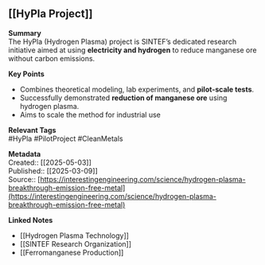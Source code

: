 ## [[HyPla Project]]

**Summary**  
The HyPla (Hydrogen Plasma) project is SINTEF’s dedicated research initiative aimed at using **electricity and hydrogen** to reduce manganese ore without carbon emissions.

**Key Points**  
- Combines theoretical modeling, lab experiments, and **pilot-scale tests**.  
- Successfully demonstrated **reduction of manganese ore** using hydrogen plasma.  
- Aims to scale the method for industrial use

**Relevant Tags**  
#HyPla #PilotProject #CleanMetals

**Metadata**  
Created:: [[2025-05-03]]  
Published:: [[2025-03-09]]  
Source:: [https://interestingengineering.com/science/hydrogen-plasma-breakthrough-emission-free-metal](https://interestingengineering.com/science/hydrogen-plasma-breakthrough-emission-free-metal)

**Linked Notes**  
- [[Hydrogen Plasma Technology]]  
- [[SINTEF Research Organization]]  
- [[Ferromanganese Production]]
